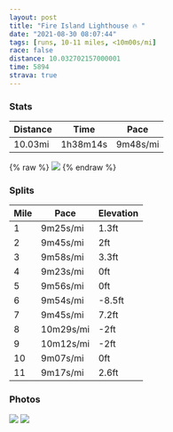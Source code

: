 ```yaml
---
layout: post
title: "Fire Island Lighthouse 🔥 "
date: "2021-08-30 08:07:44"
tags: [runs, 10-11 miles, <10m00s/mi]
race: false
distance: 10.032702157000001
time: 5894
strava: true
---
```


### Stats

| Distance | Time | Pace |
|----------|------|------|
|10.03mi|1h38m14s|9m48s/mi|

{% raw %}
<img src='https://maps.googleapis.com/maps/api/staticmap?maptype=roadmap&path=enc:cjbwF~uk}LP\ZpAr@tEh@zBrB~L~@pElAzHn@rC\xB@\EH}Ax@?Xn@lFDzC`BlIv@tDNjA^nBb@nCCPe@\mG~BB^hBfKbA|Eb@tC|A~HDxAj@pDf@tB|@pFNj@f@|AN\\Z^H^AdAw@j@W^GNRDl@Gt@f@vCJDdAi@PRXdBHn@D|DJhBCI?D^fBZh@D`@MfAH^Xj@\hCL^`AxFh@pBLz@T|C@|@LzAF?RG_@^BtAPtA?j@MtB?j@Vt@VC_Bl@SPVfBAr@Jv@Ln@Db@`Ak@~Ac@AJXxB@f@F`@A^{Al@YXBXd@dCv@bDh@vDvAfHj@nDt@jDvAtHP~Ax@dDd@~Cn@tCKLcAb@AD^jCj@`CrAnIh@nBv@nEP|AxAbHTjB`@fB^zCTjA^lAb@bE`@jBL\f@fDp@`DLbAz@zCTbBRh@ZtARjAAX^pBDj@h@xBPxBjCbOVfCt@`Fd@bE`CrPJfBRhCI~B?r@Hx@~AnJSR{@J]A]Fc@VIEAMOEs@PANDHZB\ENYH@z@[|AMHIBMy@eEi@sDC{@DwB_@aGyAiJ?QKw@c@yBYaD}@qF_@sDq@aEm@}Bs@wDKoB_@cBS{AcAoF[}@MmBUo@Kg@S{Ag@kBe@eDqAuF_A{Fo@yCSyA{@sE?e@_@mAg@_CSuBQk@MuAeBkHSgA?YQ{Ac@mBQaBi@yBCSDO~@m@?s@a@_BcA}FWkAEi@g@uBiA{Hk@wBg@gCUmBeA}EcBiK[wAAMpBkABq@IoA]qAaB^]POEe@_C?c@a@}BZYt@YOaAHwALo@Ey@Y}AF{@C_@EA@DBIOcEUqBWsAOc@SgB[}AEe@a@}AAY[uBi@cA?UTk@BUG_@s@yAQuA?sDKmBYqAA]Ke@cAj@_@HBU]cAGm@PuAQw@WE_Af@g@`@_@RO@g@K_@WYe@o@kC_@wBa@{Ae@sCMe@e@iCCi@Ba@i@}B[{Ba@gBO{Ag@wCm@sC[iA[}BM_@a@_CCcAW{AFQnCeAHIv@OzAk@HMWeAi@aBKcAc@aCKmA[oBIUSqB@[WcBWkCIyA]iAR[zAw@gAqESkBKWI}@Q_A]aDYqAq@{BEg@c@yB]}BAU[}AYoBkAqFY_B?i@ZSZG&key=AIzaSyC1MId7bFpkLXNAaYhBSTb8jLyiSqzbDtM&size=800x800&markers=color:yellow|label:S|40.64946,-73.13776&markers=color:green|label:F|40.64915000000003,-73.13755999999994'>
{% endraw %}

### Splits

| Mile | Pace | Elevation |
|------|------|-----------|
|1|9m25s/mi|1.3ft|
|2|9m45s/mi|2ft|
|3|9m58s/mi|3.3ft|
|4|9m23s/mi|0ft|
|5|9m56s/mi|0ft|
|6|9m54s/mi|-8.5ft|
|7|9m45s/mi|7.2ft|
|8|10m29s/mi|-2ft|
|9|10m12s/mi|-2ft|
|10|9m07s/mi|0ft|
|11|9m17s/mi|2.6ft|

### Photos
<img src='https://dgtzuqphqg23d.cloudfront.net/k9ggx1xNT4Og-k94wsDbgiH_P_VATVJXC4VGVULCtNs-576x768.jpg'>

<img src='https://dgtzuqphqg23d.cloudfront.net/RBW1ZGB2916bh7ZyI9HLu6UBuP5AdFNws5-fikNanaU-485x768.jpg'>
